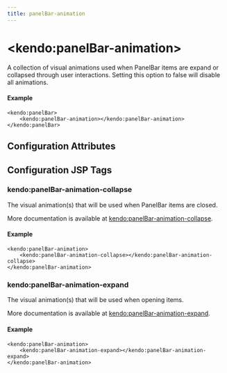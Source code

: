 ```yaml
---
title: panelBar-animation
---
```


# \<kendo:panelBar-animation\>

A collection of visual animations used when PanelBar items are expand or collapsed through
user interactions. Setting this option to false will disable all animations.

#### Example
    <kendo:panelBar>
        <kendo:panelBar-animation></kendo:panelBar-animation>
    </kendo:panelBar>

## Configuration Attributes


##  Configuration JSP Tags

### kendo:panelBar-animation-collapse

The visual animation(s) that will be used when PanelBar items are closed.

More documentation is available at [kendo:panelBar-animation-collapse](/api/wrappers/jsp/panelbar/animation-collapse).

#### Example

    <kendo:panelBar-animation>
        <kendo:panelBar-animation-collapse></kendo:panelBar-animation-collapse>
    </kendo:panelBar-animation>

### kendo:panelBar-animation-expand

The visual animation(s) that will be used when opening items.

More documentation is available at [kendo:panelBar-animation-expand](/api/wrappers/jsp/panelbar/animation-expand).

#### Example

    <kendo:panelBar-animation>
        <kendo:panelBar-animation-expand></kendo:panelBar-animation-expand>
    </kendo:panelBar-animation>

